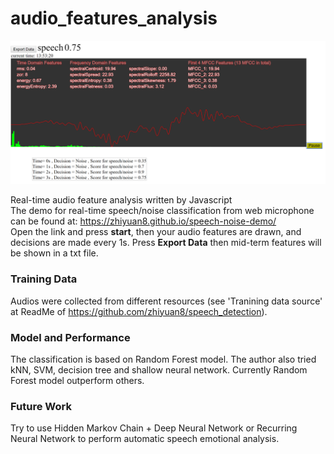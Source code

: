 # audio_features_analysis
<p align="center">
  <img src="https://github.com/zhiyuan8/audio_features_analysis/blob/master/img/screen_shot2.png" width="800" title="demo">
</p>  

Real-time audio feature analysis written by Javascript    
The demo for real-time speech/noise classification from web microphone can be found at: https://zhiyuan8.github.io/speech-noise-demo/  
Open the link and press **start**, then your audio features are drawn, and decisions are made every 1s. Press **Export Data** then mid-term features will be shown in a txt file.  

### Training Data
Audios were collected from different resources (see 'Tranining data source' at ReadMe of https://github.com/zhiyuan8/speech_detection).

### Model and Performance
The classification is based on Random Forest model. The author also tried kNN, SVM, decision tree and shallow neural network. Currently Random Forest model outperform others.

### Future Work
Try to use Hidden Markov Chain + Deep Neural Network or Recurring Neural Network to perform automatic speech emotional analysis.  

